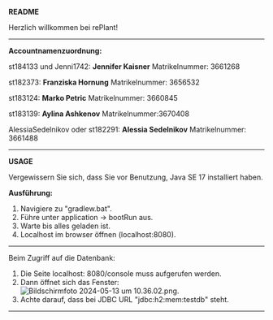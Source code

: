 **********README**********

Herzlich willkommen bei rePlant!

******************************************************************
**Accountnamenzuordnung:**

st184133 und Jenni1742: **Jennifer Kaisner**
Matrikelnummer: 3661268

st182373: **Franziska Hornung**
Matrikelnummer: 3656532

st183124: **Marko Petric**
Matrikelnummer: 3660845

st183139: **Aylina Ashkenov**
Matrikelnummer:3670408

AlessiaSedelnikov oder st182291: **Alessia Sedelnikov**
Matrikelnummer: 3661488

******************************************************************

**********USAGE**********

Vergewissern Sie sich, dass Sie vor Benutzung, Java SE 17 installiert haben.

**Ausführung:**
1. Navigiere zu "gradlew.bat".
2. Führe unter application -> bootRun aus.
3. Warte bis alles geladen ist. 
4. Localhost im browser öffnen (localhost:8080).

******************************************************************
Beim Zugriff auf die Datenbank: 
1. Die Seite localhost: 8080/console muss aufgerufen werden. 
2. Dann öffnet sich das Fenster:
![Bildschirmfoto 2024-05-13 um 10.36.02.png](..%2F..%2FDesktop%2FBildschirmfoto%202024-05-13%20um%2010.36.02.png).
3. Achte darauf, dass bei JDBC URL "jdbc:h2:mem:testdb" steht.

******************************************************************